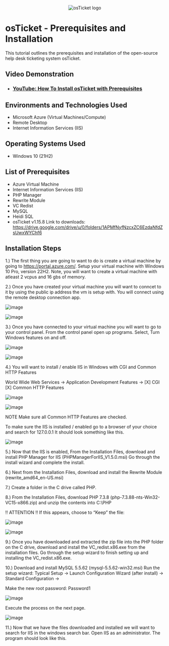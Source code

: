 <p align="center">
<img src="https://i.imgur.com/Clzj7Xs.png" alt="osTicket logo"/>
</p>

<h1>osTicket - Prerequisites and Installation</h1>
This tutorial outlines the prerequisites and installation of the open-source help desk ticketing system osTicket.<br />


<h2>Video Demonstration</h2>

- ### [YouTube: How To Install osTicket with Prerequisites](https://www.youtube.com/watch?v=ikG959Q5t9E)

<h2>Environments and Technologies Used</h2>

- Microsoft Azure (Virtual Machines/Compute)
- Remote Desktop
- Internet Information Services (IIS)

<h2>Operating Systems Used</h2>

- Windows 10 (21H2)

<h2>List of Prerequisites</h2>

- Azure Virtual Machine
- Internet Information Services (IIS)
- PHP Manager
- Rewrite Module
- VC Redist
- MySQL
- Heidi SQL
- osTicket v1.15.8
Link to downloads: https://drive.google.com/drive/u/0/folders/1APMfNyfNzcxZC6EzdaNfdZsUwxWYChf6

<h2>Installation Steps</h2>

1.) The first thing you are going to want to do is create a virtual machine by going to https://portal.azure.com/. Setup your virtual machine with Windows 10 Pro, version 22H2. Note, you will want to create a virtual machine with atleast 2 vcpus and 16 gbs of memory.

2.) Once you have created your virtual machine you will want to conncet to it by using the public ip address the vm is setup with. You will connect using the remote desktop connection app.


![image](https://github.com/user-attachments/assets/bd31375a-d5bb-443e-848b-4c8416bcffac)

![image](https://github.com/user-attachments/assets/f8763c9c-4363-425b-b56c-8fbac446c740)


3.) Once you have connected to your virtual machine you will want to go to your control panel. From the control panel open up programs. Select, Turn Windows features on and off.

![image](https://github.com/user-attachments/assets/80c06496-824c-4427-9f24-ca2b15fcfc3e)

![image](https://github.com/user-attachments/assets/5447eabf-a94a-4249-8142-46b80f4a3443)

4.) You will want to install / enable IIS in Windows with CGI and Common HTTP Features

World Wide Web Services -> Application Development Features -> [X] CGI [X] Common HTTP Features

![image](https://github.com/user-attachments/assets/de3d6810-7b8a-4521-8e33-c22f691ac0f2)

![image](https://github.com/user-attachments/assets/5e3dcfc0-d136-4629-8449-08c0dc5d2519)

NOTE Make sure all Common HTTP Features are checked.

To make sure the IIS is installed / enabled go to a browser of your choice and search for 127.0.0.1 It should look something like this.

![image](https://github.com/user-attachments/assets/25c80b6a-f73c-47c9-b343-66bb97c346f5)

5.) Now that the IIS is enabled, From the Installation Files, download and install PHP Manager for IIS (PHPManagerForIIS_V1.5.0.msi) Go through the install wizard and complete the install.

6.) Next from the Installation Files, download and install the Rewrite Module (rewrite_amd64_en-US.msi)

7.) Create a folder in the C drive called PHP.

8.) From the Installation Files, download PHP 7.3.8 (php-7.3.88-nts-Win32-VC15-x866.zip) and unzip the contents into C:\PHP

!! ATTENTION !! If this appears, choose to “Keep” the file:

![image](https://github.com/user-attachments/assets/2492a310-9d82-4540-8324-0eb76cd4c603)

![image](https://github.com/user-attachments/assets/4eb5e76e-4eb0-44f4-a935-be9d04c184d1)

9.) Once you have downloaded and extracted the zip file into the PHP folder on the C drive, download and install the VC_redist.x86.exe from the installation files. Go through the setup wizard to finish setting up and installing the VC_redist.x86.exe.

10.) Download and install MySQL 5.5.62 (mysql-5.5.62-win32.msi) Run the setup wizard: Typical Setup -> Launch Configuration Wizard (after install) -> Standard Configuration ->

Make the new root password: Password1

![image](https://github.com/user-attachments/assets/ec13b0a7-58c6-47e9-9a12-97f712ca2308)

Execute the process on the next page.

![image](https://github.com/user-attachments/assets/0aa21e12-9494-4aa7-bc22-29748abfc7e0)

11.) Now that we have the files downloaded and installed we will want to search for IIS in the windows search bar. Open IIS as an administrator. The program should look like this.






